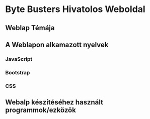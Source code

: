 # Byte Busters Hivatolos Weboldal

## Weblap Témája

## A Weblapon alkamazott nyelvek

### JavaScript

### Bootstrap

### CSS

## Webalp készítéséhez használt programmok/ezközök
